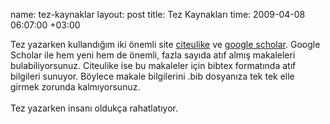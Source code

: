 name: tez-kaynaklar
layout: post
title: Tez Kaynakları
time: 2009-04-08 06:07:00 +03:00

Tez yazarken kullandığım iki önemli site <a href="http://www.citeulike.org/">citeulike</a> ve <a href="http://scholar.google.com/">google scholar</a>. Google Scholar ile hem yeni hem de önemli, fazla sayıda atıf almış makaleleri bulabiliyorsunuz. Citeulike ise bu makaleler için bibtex formatında atıf bilgileri sunuyor. Böylece makale bilgilerini .bib dosyanıza tek tek elle girmek zorunda kalmıyorsunuz.<br /><br />Tez yazarken insanı oldukça rahatlatıyor.

